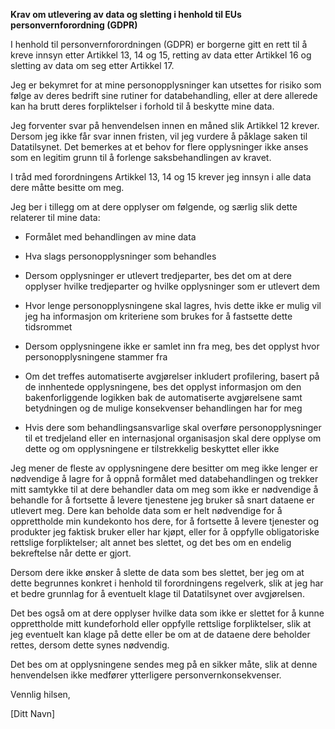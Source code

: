 **Krav om utlevering av data og sletting i henhold til EUs personvernforordning (GDPR)**

I henhold til personvernforordningen (GDPR) er borgerne gitt en rett til å kreve innsyn etter Artikkel 13, 14 og 15, retting av data etter Artikkel 16 og sletting av data om seg etter Artikkel 17.

Jeg er bekymret for at mine personopplysninger kan utsettes for risiko som følge av deres bedrift sine rutiner for databehandling, eller at dere allerede kan ha brutt deres forpliktelser i forhold til å beskytte mine data.

Jeg forventer svar på henvendelsen innen en måned slik Artikkel 12 krever. Dersom jeg ikke får svar innen fristen, vil jeg vurdere å påklage saken til Datatilsynet. Det bemerkes at et behov for flere opplysninger ikke anses som en legitim grunn til å forlenge saksbehandlingen av kravet.

I tråd med forordningens Artikkel 13, 14 og 15 krever jeg innsyn i alle data dere måtte besitte om meg.

Jeg ber i tillegg om at dere opplyser om følgende, og særlig slik dette relaterer til mine data:

- Formålet med behandlingen av mine data

- Hva slags personopplysninger som behandles

- Dersom opplysninger er utlevert tredjeparter, bes det om at dere opplyser hvilke tredjeparter og hvilke opplysninger som er utlevert dem

- Hvor lenge personopplysningene skal lagres, hvis dette ikke er mulig vil jeg ha informasjon om kriteriene som brukes for å fastsette dette tidsrommet

- Dersom opplysningene ikke er samlet inn fra meg, bes det opplyst hvor personopplysningene stammer fra

- Om det treffes automatiserte avgjørelser inkludert profilering, basert på de innhentede opplysningene, bes det opplyst informasjon om den bakenforliggende logikken bak de automatiserte avgjørelsene samt betydningen og de mulige konsekvenser behandlingen har for meg

- Hvis dere som behandlingsansvarlige skal overføre personopplysninger til et tredjeland eller en internasjonal organisasjon skal dere opplyse om dette og om opplysningene er tilstrekkelig beskyttet eller ikke

Jeg mener de fleste av opplysningene dere besitter om meg ikke lenger er nødvendige å lagre for å oppnå formålet med databehandlingen og trekker mitt samtykke til at dere behandler data om meg som ikke er nødvendige å behandle for å fortsette å levere tjenestene jeg bruker så snart dataene er utlevert meg. Dere kan beholde data som er helt nødvendige for å opprettholde min kundekonto hos dere, for å fortsette å levere tjenester og produkter jeg faktisk bruker eller har kjøpt, eller for å oppfylle obligatoriske rettslige forpliktelser; alt annet bes slettet, og det bes om en endelig bekreftelse når dette er gjort.

Dersom dere ikke ønsker å slette de data som bes slettet, ber jeg om at dette begrunnes konkret i henhold til forordningens regelverk, slik at jeg har et bedre grunnlag for å eventuelt klage til Datatilsynet over avgjørelsen.

Det bes også om at dere opplyser hvilke data som ikke er slettet for å kunne opprettholde mitt kundeforhold eller oppfylle rettslige forpliktelser, slik at jeg eventuelt kan klage på dette eller be om at de dataene dere beholder rettes, dersom dette synes nødvendig.

Det bes om at opplysningene sendes meg på en sikker måte, slik at denne henvendelsen ikke medfører ytterligere personvernkonsekvenser.

Vennlig hilsen,

[Ditt Navn]
